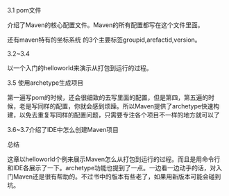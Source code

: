 3.1 pom文件

介绍了Maven的核心配置文件。Maven的所有配置都写在这个文件里面。

还有maven特有的坐标系统 的3个主要标签groupid,arefactid,version。

3.2~3.4

以一个入门的helloworld来演示从打包到运行的过程。



3.5 使用archetype生成项目

第一遍写pom的时候，还会很细致的去写里面的配置，但是第四，第五遍的时候，老是写同样的配置，你就会感到烦躁。所以Maven提供了archetype快速构建，以免去重复写同样的配置问题，只需要专注各个项目不一样的地方就可以了

3.6~3.7介绍了IDE中怎么创建Maven项目

总结

这章以helloworld个例来展示Maven怎么从打包到运行的过程。而且是用命令行和IDE各展示了一下。archetype功能也提到了一点。一边看一边动手的话，对入门Maven还是很有帮助的。不过书中的版本有些老了，如果用新版本可能会碰到坑。
